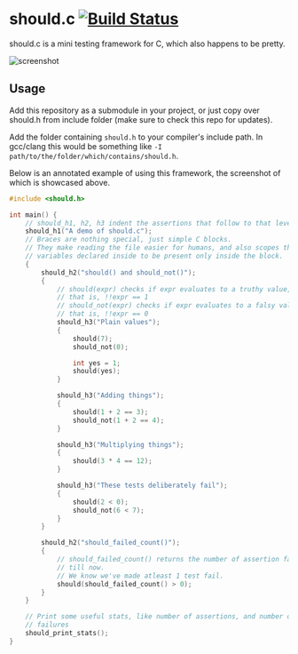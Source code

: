 # should.c [![Build Status](https://travis-ci.org/utkarshkukreti/should.c.png)](https://travis-ci.org/utkarshkukreti/should.c)

should.c is a mini testing framework for C, which also happens to be pretty.

![screenshot](https://dl.dropbox.com/u/2164813/github/utkarshkukreti/should.c/screenshot.png)

## Usage

Add this repository as a submodule in your project, or just copy over should.h
from include folder (make sure to check this repo for updates).

Add the folder containing `should.h` to your compiler's include path. In
gcc/clang this would be something like
`-I path/to/the/folder/which/contains/should.h`.

Below is an annotated example of using this framework, the screenshot of which
is showcased above.

```c
#include <should.h>

int main() {
    // should_h1, h2, h3 indent the assertions that follow to that level.
    should_h1("A demo of should.c");
    // Braces are nothing special, just simple C blocks.
    // They make reading the file easier for humans, and also scopes the
    // variables declared inside to be present only inside the block.
    {
        should_h2("should() and should_not()");
        {
            // should(expr) checks if expr evaluates to a truthy value,
            // that is, !!expr == 1
            // should_not(expr) checks if expr evaluates to a falsy value,
            // that is, !!expr == 0
            should_h3("Plain values");
            {
                should(7);
                should_not(0);

                int yes = 1;
                should(yes);
            }

            should_h3("Adding things");
            {
                should(1 + 2 == 3);
                should_not(1 + 2 == 4);
            }

            should_h3("Multiplying things");
            {
                should(3 * 4 == 12);
            }

            should_h3("These tests deliberately fail");
            {
                should(2 < 0);
                should_not(6 < 7);
            }
        }

        should_h2("should_failed_count()");
        {
            // should_failed_count() returns the number of assertion failures
            // till now.
            // We know we've made atleast 1 test fail.
            should(should_failed_count() > 0);
        }
    }

    // Print some useful stats, like number of assertions, and number of
    // failures
    should_print_stats();
}
```
